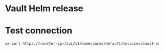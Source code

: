 # Vault Helm release

# Test connection

```sh
xk curl https://<master-ip>/api/v1/namespaces/default/services/vault-vault:8200/sys/seal-status/
```

